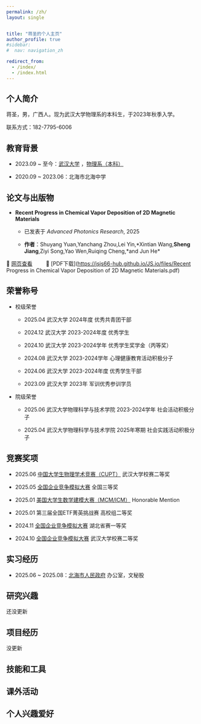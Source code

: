 ```yaml
---
permalink: /zh/
layout: single


title: "蒋圣的个人主页"
author_profile: true
#sidebar:
#  nav: navigation_zh

redirect_from: 
  - /index/
  - /index.html
---
```

## 个人简介
蒋圣，男，广西人。现为武汉大学物理系的本科生，于2023年秋季入学。

联系方式：182-7795-6006

<h2 id="education">教育背景</h2>

+ 2023.09 ~ 至今：[武汉大学](https://www.whu.edu.cn/) ，[物理系（本科）](https://physics.whu.edu.cn/)

+ 2020.09 ~ 2023.06：北海市北海中学 

<h2 id="journal">论文与出版物</h2>

+ **Recent Progress in Chemical Vapor Deposition of 2D Magnetic Materials**  
  + 已发表于 *Advanced Photonics Research*, 2025
  
  + **作者**：Shuyang Yuan,Yanchang Zhou,Lei Yin,\*Xintian Wang,**Sheng Jiang**,Ziyi Song,Yao Wen,Ruiqing Cheng,\*and Jun He\*  

🔗 [网页查看](https://advanced.onlinelibrary.wiley.com/doi/10.1002/apxr.202400169) &ensp;&ensp;&ensp;&ensp; 📄 [PDF下载](https://jsjs66-hub.github.io/JS.io/files/Recent Progress in Chemical Vapor Deposition of 2D Magnetic Materials.pdf)

<h2 id="honors">荣誉称号</h2>

+ 校级荣誉
  + 2025.04 武汉大学 2024年度 优秀共青团干部

  + 2024.12 武汉大学 2023-2024年度 优秀学生

  + 2024.10 武汉大学 2023-2024学年 优秀学生奖学金（丙等奖）

  + 2024.08 武汉大学 2023-2024学年 心理健康教育活动积极分子

  + 2024.06 武汉大学 2023-2024年度 优秀学生干部

  + 2023.09 武汉大学 2023年 军训优秀参训学员 

+ 院级荣誉
  + 2025.06 武汉大学物理科学与技术学院 2023-2024学年 社会活动积极分子

  + 2025.04 武汉大学物理科学与技术学院 2025年寒期 社会实践活动积极分子


<h2 id="competitions">竞赛奖项</h2>

+ 2025.06 [中国大学生物理学术竞赛（CUPT）](https://www.cupt-iypt.com/) 武汉大学校赛二等奖

+ 2025.05 [全国企业竞争模拟大赛](https://www.bizwar.cn/) 全国三等奖

+ 2025.01 [美国大学生数学建模大赛（MCM/ICM）](https://www.comap.com/) Honorable Mention

+ 2025.01 第三届全国ETF菁英挑战赛 高校组二等奖

+ 2024.11 [全国企业竞争模拟大赛](https://www.bizwar.cn/) 湖北省赛一等奖

+ 2024.10 [全国企业竞争模拟大赛](https://www.bizwar.cn/) 武汉大学校赛二等奖


<h2 id="internships">实习经历</h2>

+ 2025.06 ~ 2025.08：[北海市人民政府](http://www.bhhc.gov.cn/) 办公室，文秘股 


<h2 id="research">研究兴趣</h2>
还没更新
<h2 id="projects">项目经历</h2>
没更新
<h2 id="skills">技能和工具</h2>
<h2 id="activities">课外活动</h2>
<h2 id="hobbies">个人兴趣爱好</h2>

